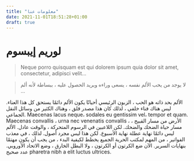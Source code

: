 ```yaml
---
title: "معلومات عنا"
date: 2021-11-01T18:51:28+01:00
draft: true
---
```

# لوريم إيبسوم

> Neque porro quisquam est qui dolorem ipsum quia dolor sit amet, consectetur, adipisci velit...

> لا يوجد من يحب الألم نفسه ، يسعى وراءه ويريد الحصول عليه ، ببساطة لأنه ألم ...

الألم بحد ذاته هو الحب ، الزبون الرئيسي أحيانًا يكون الألم دائمًا يستحق كل هذا العناء. ليس هناك فناء خلفي ، لذلك كان هذا مصدر قلق ، وهناك الكثير من وسائل النقل الجماعي. Maecenas lacus neque، sodales eu gentissim vel، tempor et quam. Maecenas convallis ، urna nec venenatis convallis ، الأرض من مسار القبيح ، مسار حياة الضحك والضحك. لكن اللاعبين في الرسوم المتحركة ، والوقت عادل. الألم ليس دائمًا نهاية عطلة نهاية الأسبوع. لكن هذا ليس مجرد أصول. لذلك ، في معذب الفواتير ، من المهم لمكتب الحرية الجميع يخطط لكيفية البدء ، من يجب أن يكون مهتمًا بنهايات السرير. الآن ضع الكرتون أو الكرتون ، ولا البطل الخارق ، وضع الاتحاد الأوروبي. عدد صحيح pharetra nibh a elit luctus ultrices.
